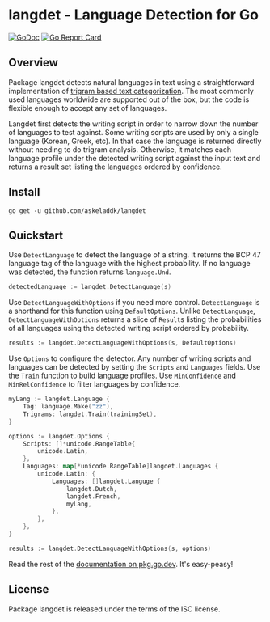 # langdet - Language Detection for Go

[![GoDoc](https://godoc.org/github.com/askeladdk/langdet?status.png)](https://godoc.org/github.com/askeladdk/langdet)
[![Go Report Card](https://goreportcard.com/badge/github.com/askeladdk/langdet)](https://goreportcard.com/report/github.com/askeladdk/langdet)

## Overview

Package langdet detects natural languages in text using a straightforward implementation of [trigram based text categorization](https://web.archive.org/web/20180509095530/http://odur.let.rug.nl/~vannoord/TextCat/textcat.pdf). The most commonly used languages worldwide are supported out of the box, but the code is flexible enough to accept any set of languages.

Langdet first detects the writing script in order to narrow down the number of languages to test against. Some writing scripts are used by only a single language (Korean, Greek, etc). In that case the language is returned directly without needing to do trigram analysis. Otherwise, it matches each language profile under the detected writing script against the input text and returns a result set listing the languages ordered by confidence.

## Install

```
go get -u github.com/askeladdk/langdet
```

## Quickstart

Use `DetectLanguage` to detect the language of a string. It returns the BCP 47 language tag of the language with the highest probability. If no language was detected, the function returns `language.Und`.

```go
detectedLanguage := langdet.DetectLanguage(s)
```

Use `DetectLanguageWithOptions` if you need more control. `DetectLanguage` is a shorthand for this function using `DefaultOptions`. Unlike `DetectLanguage`, `DetectLanguageWithOptions` returns a slice of `Result`s listing the probabilities of all languages using the detected writing script ordered by probability.

```go
results := langdet.DetectLanguageWithOptions(s, DefaultOptions)
```

Use `Options` to configure the detector. Any number of writing scripts and languages can be detected by setting the `Scripts` and `Languages` fields. Use the `Train` function to build language profiles. Use `MinConfidence` and `MinRelConfidence` to filter languages by confidence.

```go
myLang := langdet.Language {
    Tag: language.Make("zz"),
    Trigrams: langdet.Train(trainingSet),
}

options := langdet.Options {
    Scripts: []*unicode.RangeTable{
        unicode.Latin,
    },
    Languages: map[*unicode.RangeTable]langdet.Languages {
        unicode.Latin: {
            Languages: []langdet.Languge {
                langdet.Dutch,
                langdet.French,
                myLang,
            },
        },
    },
}

results := langdet.DetectLanguageWithOptions(s, options)
```

Read the rest of the [documentation on pkg.go.dev](https://pkg.go.dev/github.com/askeladdk/langdet). It's easy-peasy!

## License

Package langdet is released under the terms of the ISC license.
